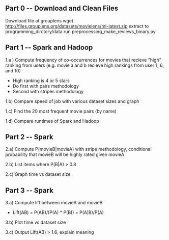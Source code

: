 Part 0 -- Download and Clean Files
---------------
Download file at grouplens
wget http://files.grouplens.org/datasets/movielens/ml-latest.zip
extract to programming_dirctory/data
run preprocessing_make_reviews_binary.py

Part 1 -- Spark and Hadoop
---------------
1.a ) Compute frequency of co-occurrences for movies that recieve "high" ranking from users (e.g. movie a and b recieve high rankings from user 1, 6, and 10)
 - High ranking is 4 or 5 stars
 - Do first with pairs methodology
 - Second with stripes methodology

1.b) Compare speed of job with various dataset sizes and graph

1.c) Find the 20 most frequent movie pairs (by name)

1.d) Compare runtimes of Spark and Hadoop

Part 2 -- Spark
---------------
2.a) Compute P(movieB|movieA) with stripe methodology, conditional probability that movieB will be highly rated given movieA

2.b) List items where P(B|A) > 0.8

2.c) Graph time vs dataset size

Part 3 -- Spark
---------------
3.a) Compute lift between movieA and movieB
 - Lift(AB) = P(AB)/(P(A) * P(B)) = P(A|B)/P(A)

3.b) Plot time vs dataset size

3.c) Output Lift(AB) > 1.6, explain meaning 
